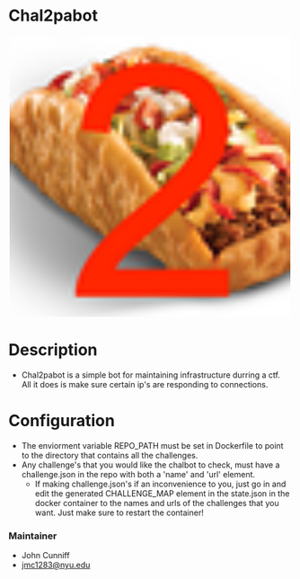 # Chal2pabot
<p align="center">
   <img src="https://raw.githubusercontent.com/osirislab/Chal2pabot/master/chal2pa.png" width=500 title="hover text">
<p>


# Description
- Chal2pabot is a simple bot for maintaining infrastructure durring a ctf. All it does is make sure certain ip's are responding to connections. 

# Configuration
- The enviorment variable REPO_PATH must be set in Dockerfile to point to the directory that contains all the challenges.
- Any challenge's that you would like the chalbot to check, must have a challenge.json in the repo with both a 'name' and 'url' element.
  - If making challenge.json's if an inconvenience to you, just go in and edit the generated CHALLENGE_MAP element in the state.json in the docker container to the names and urls of the challenges that you want. Just make sure to restart the container!

### Maintainer
- John Cunniff
- jmc1283@nyu.edu
